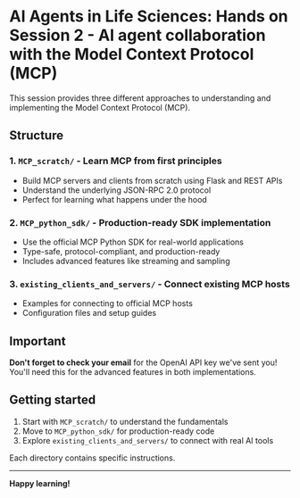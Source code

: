 # AI Agents in Life Sciences: Hands on Session 2 - AI agent collaboration with the Model Context Protocol (MCP)


This session provides three different approaches to understanding and implementing the Model Context Protocol (MCP).

## Structure

### 1. `MCP_scratch/` - Learn MCP from first principles
- Build MCP servers and clients from scratch using Flask and REST APIs
- Understand the underlying JSON-RPC 2.0 protocol
- Perfect for learning what happens under the hood

### 2. `MCP_python_sdk/` - Production-ready SDK implementation  
- Use the official MCP Python SDK for real-world applications
- Type-safe, protocol-compliant, and production-ready
- Includes advanced features like streaming and sampling

### 3. `existing_clients_and_servers/` - Connect existing MCP hosts
- Examples for connecting to official MCP hosts
- Configuration files and setup guides

## Important

**Don't forget to check your email** for the OpenAI API key we've sent you! You'll need this for the advanced features in both implementations.

## Getting started

1. Start with `MCP_scratch/` to understand the fundamentals
2. Move to `MCP_python_sdk/` for production-ready code
3. Explore `existing_clients_and_servers/` to connect with real AI tools

Each directory contains specific instructions.

---

**Happy learning!**
